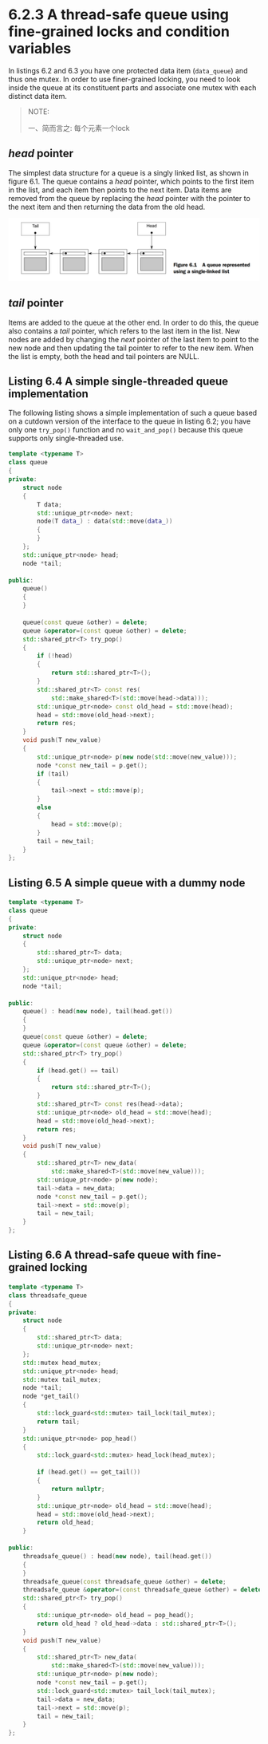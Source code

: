 # 6.2.3 A thread-safe queue using fine-grained locks and condition variables

In listings 6.2 and 6.3 you have one protected data item (`data_queue`) and thus one mutex. In order to use finer-grained locking, you need to look inside the queue at its constituent parts and associate one mutex with each distinct data item.

> NOTE:
>
> 一、简而言之: 每个元素一个lock

## *head* pointer

The simplest data structure for a queue is a singly linked list, as shown in figure 6.1. The queue contains a *head* pointer, which points to the first item in the list, and each item then points to the next item. Data items are removed from the queue by replacing the *head* pointer with the pointer to the next item and then returning the data from the old head.

![](./Figure-6.1-A-queue-represented-using-a-single-linked-list.png)



## *tail* pointer

Items are added to the queue at the other end. In order to do this, the queue also contains a *tail* pointer, which refers to the last item in the list. New nodes are added by changing the *next* pointer of the last item to point to the new node and then updating the tail pointer to refer to the new item. When the list is empty, both the head and tail pointers are NULL.

## Listing 6.4 A simple single-threaded queue implementation

The following listing shows a simple implementation of such a queue based on a cutdown version of the interface to the queue in listing 6.2; you have only one `try_pop()` function and no `wait_and_pop()` because this queue supports only single-threaded use.



```c++
template <typename T>
class queue
{
private:
    struct node
    {
        T data;
        std::unique_ptr<node> next;
        node(T data_) : data(std::move(data_))
        {
        }
    };
    std::unique_ptr<node> head;
    node *tail;

public:
    queue()
    {
    }

    queue(const queue &other) = delete;
    queue &operator=(const queue &other) = delete;
    std::shared_ptr<T> try_pop()
    {
        if (!head)
        {
            return std::shared_ptr<T>();
        }
        std::shared_ptr<T> const res(
            std::make_shared<T>(std::move(head->data)));
        std::unique_ptr<node> const old_head = std::move(head);
        head = std::move(old_head->next);
        return res;
    }
    void push(T new_value)
    {
        std::unique_ptr<node> p(new node(std::move(new_value)));
        node *const new_tail = p.get();
        if (tail)
        {
            tail->next = std::move(p);
        }
        else
        {
            head = std::move(p);
        }
        tail = new_tail;
    }
};
```







## Listing 6.5 A simple queue with a dummy node

```c++
template <typename T>
class queue
{
private:
    struct node
    {
        std::shared_ptr<T> data;
        std::unique_ptr<node> next;
    };
    std::unique_ptr<node> head;
    node *tail;

public:
    queue() : head(new node), tail(head.get())
    {
    }
    queue(const queue &other) = delete;
    queue &operator=(const queue &other) = delete;
    std::shared_ptr<T> try_pop()
    {
        if (head.get() == tail)
        {
            return std::shared_ptr<T>();
        }
        std::shared_ptr<T> const res(head->data);
        std::unique_ptr<node> old_head = std::move(head);
        head = std::move(old_head->next);
        return res;
    }
    void push(T new_value)
    {
        std::shared_ptr<T> new_data(
            std::make_shared<T>(std::move(new_value)));
        std::unique_ptr<node> p(new node);
        tail->data = new_data;
        node *const new_tail = p.get();
        tail->next = std::move(p);
        tail = new_tail;
    }
};

```



## Listing 6.6 A thread-safe queue with fine-grained locking

```c++
template <typename T>
class threadsafe_queue
{
private:
    struct node
    {
        std::shared_ptr<T> data;
        std::unique_ptr<node> next;
    };
    std::mutex head_mutex;
    std::unique_ptr<node> head;
    std::mutex tail_mutex;
    node *tail;
    node *get_tail()
    {
        std::lock_guard<std::mutex> tail_lock(tail_mutex);
        return tail;
    }
    std::unique_ptr<node> pop_head()
    {
        std::lock_guard<std::mutex> head_lock(head_mutex);

        if (head.get() == get_tail())
        {
            return nullptr;
        }
        std::unique_ptr<node> old_head = std::move(head);
        head = std::move(old_head->next);
        return old_head;
    }

public:
    threadsafe_queue() : head(new node), tail(head.get())
    {
    }
    threadsafe_queue(const threadsafe_queue &other) = delete;
    threadsafe_queue &operator=(const threadsafe_queue &other) = delete;
    std::shared_ptr<T> try_pop()
    {
        std::unique_ptr<node> old_head = pop_head();
        return old_head ? old_head->data : std::shared_ptr<T>();
    }
    void push(T new_value)
    {
        std::shared_ptr<T> new_data(
            std::make_shared<T>(std::move(new_value)));
        std::unique_ptr<node> p(new node);
        node *const new_tail = p.get();
        std::lock_guard<std::mutex> tail_lock(tail_mutex);
        tail->data = new_data;
        tail->next = std::move(p);
        tail = new_tail;
    }
};
```

